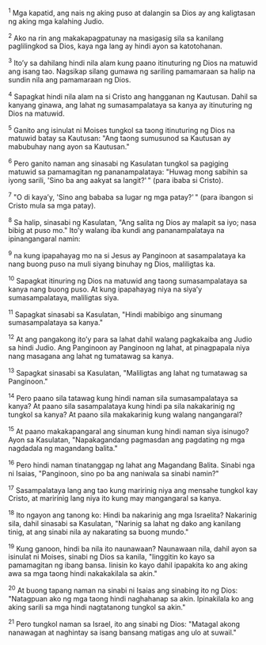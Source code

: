 <sup>1</sup>
Mga kapatid, ang nais ng aking puso at dalangin sa Dios ay ang kaligtasan ng aking mga kalahing Judio. 

<sup>2</sup>
Ako na rin ang makakapagpatunay na masigasig sila sa kanilang paglilingkod sa Dios, kaya nga lang ay hindi ayon sa katotohanan. 

<sup>3</sup>
Itoʼy sa dahilang hindi nila alam kung paano itinuturing ng Dios na matuwid ang isang tao. Nagsikap silang gumawa ng sariling pamamaraan sa halip na sundin nila ang pamamaraan ng Dios. 

<sup>4</sup>
Sapagkat hindi nila alam na si Cristo ang hangganan ng Kautusan. Dahil sa kanyang ginawa, ang lahat ng sumasampalataya sa kanya ay itinuturing ng Dios na matuwid.

<sup>5</sup>
Ganito ang isinulat ni Moises tungkol sa taong itinuturing ng Dios na matuwid batay sa Kautusan: "Ang taong sumusunod sa Kautusan ay mabubuhay nang ayon sa Kautusan." 

<sup>6</sup>
Pero ganito naman ang sinasabi ng Kasulatan tungkol sa pagiging matuwid sa pamamagitan ng pananampalataya: "Huwag mong sabihin sa iyong sarili, 'Sino ba ang aakyat sa langit?' " (para ibaba si Cristo). 

<sup>7</sup>
"O di kayaʼy, 'Sino ang bababa sa lugar ng mga patay?' " (para ibangon si Cristo mula sa mga patay). 

<sup>8</sup>
Sa halip, sinasabi ng Kasulatan, "Ang salita ng Dios ay malapit sa iyo; nasa bibig at puso mo." Itoʼy walang iba kundi ang pananampalataya na ipinangangaral namin: 

<sup>9</sup>
na kung ipapahayag mo na si Jesus ay Panginoon at sasampalataya ka nang buong puso na muli siyang binuhay ng Dios, maliligtas ka. 

<sup>10</sup>
Sapagkat itinuring ng Dios na matuwid ang taong sumasampalataya sa kanya nang buong puso. At kung ipapahayag niya na siyaʼy sumasampalataya, maliligtas siya. 

<sup>11</sup>
Sapagkat sinasabi sa Kasulatan, "Hindi mabibigo ang sinumang sumasampalataya sa kanya." 

<sup>12</sup>
At ang pangakong itoʼy para sa lahat dahil walang pagkakaiba ang Judio sa hindi Judio. Ang Panginoon ay Panginoon ng lahat, at pinagpapala niya nang masagana ang lahat ng tumatawag sa kanya. 

<sup>13</sup>
Sapagkat sinasabi sa Kasulatan, "Maliligtas ang lahat ng tumatawag sa Panginoon." 

<sup>14</sup>
Pero paano sila tatawag kung hindi naman sila sumasampalataya sa kanya? At paano sila sasampalataya kung hindi pa sila nakakarinig ng tungkol sa kanya? At paano sila makakarinig kung walang nangangaral? 

<sup>15</sup>
At paano makakapangaral ang sinuman kung hindi naman siya isinugo? Ayon sa Kasulatan, "Napakagandang pagmasdan ang pagdating ng mga nagdadala ng magandang balita." 

<sup>16</sup>
Pero hindi naman tinatanggap ng lahat ang Magandang Balita. Sinabi nga ni Isaias, "Panginoon, sino po ba ang naniwala sa sinabi namin?" 

<sup>17</sup>
Sasampalataya lang ang tao kung maririnig niya ang mensahe tungkol kay Cristo, at maririnig lang niya ito kung may mangangaral sa kanya. 

<sup>18</sup>
Ito ngayon ang tanong ko: Hindi ba nakarinig ang mga Israelita? Nakarinig sila, dahil sinasabi sa Kasulatan, "Narinig sa lahat ng dako ang kanilang tinig, at ang sinabi nila ay nakarating sa buong mundo." 

<sup>19</sup>
Kung ganoon, hindi ba nila ito naunawaan? Naunawaan nila, dahil ayon sa isinulat ni Moises, sinabi ng Dios sa kanila, "Iinggitin ko kayo sa pamamagitan ng ibang bansa. Iinisin ko kayo dahil ipapakita ko ang aking awa sa mga taong hindi nakakakilala sa akin." 

<sup>20</sup>
At buong tapang naman na sinabi ni Isaias ang sinabing ito ng Dios: "Natagpuan ako ng mga taong hindi naghahanap sa akin. Ipinakilala ko ang aking sarili sa mga hindi nagtatanong tungkol sa akin." 

<sup>21</sup>
Pero tungkol naman sa Israel, ito ang sinabi ng Dios: "Matagal akong nanawagan at naghintay sa isang bansang matigas ang ulo at suwail."